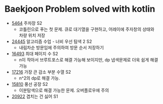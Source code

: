 # Baekjoon Problem solved with kotlin
* [5464](./src/main/kotlin/Bj5463.kt) 주차장 S2
  * 코틀린으로 푸는 첫 문제. 큐로 대기열을 구현하고, 어레이에 주자창의 상태와 차량 위치 저장
* [24445](./src/main/kotlin/Bj24445.kt) 알고리즘 수업 - 너비 우선 탐색 2 S2
  * 내림차순 방문임에 주의하여 방문 순서 저장하기
* [16493](./src/main/kotlin/Bj16493.kt) 최대 페이지 수 S2
  * n이 작아서 브루트포스로 해결 가능해 보이지만, dp 냅색문제로 더욱 쉽게 해결 가능
* [17216](./src/main/kotlin/Bj17216.kt) 가장 큰 감소 부분 수열 S2
  * n^2의 dp로 해결 가능.
* [15810](./src/main/kotlin/Bj15810.kt) 풍선 공장 S2
  * 이분탐색으로 해결 가능한 문제. 오버플로우에 주의
* [20922](/src/main/kotlin/Bj20922.kt) 겹치는 건 싫어 S1